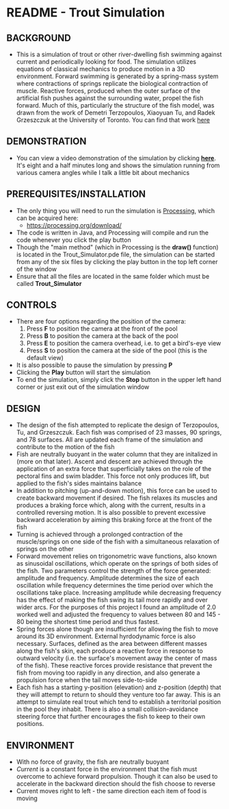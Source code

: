 # README - Trout Simulation 

## BACKGROUND
* This is a simulation of trout or other river-dwelling fish swimming against current and periodically looking for food. The 
  simulation utilizes equations of classical mechanics to produce motion in a 3D environment. Forward swimming is generated by a 
  spring-mass system where contractions of springs replicate the biological contraction of muscle. Reactive forces, produced 
  when the outer surface of the artificial fish pushes against the surrounding water, propel the fish forward. Much of this, 
  particularly the structure of the fish model, was drawn from the work of Demetri Terzopoulos, Xiaoyuan Tu, and Radek 
  Grzeszczuk at the University of Toronto. You can find that work [here](http://web.cs.ucla.edu/~dt/papers/alifej94/alifej94.pdf)
## DEMONSTRATION
* You can view a video demonstration of the simulation by clicking **[here](https://youtu.be/o1kP8HgYBm0)**. It's eight and a 
  half minutes long and shows the simulation running from various camera angles while I talk a little bit about mechanics
## PREREQUISITES/INSTALLATION
* The only thing you will need to run the simulation is [Processing](https://processing.org/), which can be acquired here: 
  *  https://processing.org/download/
* The code is written in Java, and Processing will compile and run the code whenever you click the play button
* Though the "main method" (which in Processing is the **draw()** function) is located in the Trout_Simulator.pde file, the 
  simulation can be started from any of the six files by clicking the play button in the top left corner of the window  
* Ensure that all the files are located in the same folder which must be called **Trout_Simulator**
## CONTROLS
* There are four options regarding the position of the camera:
  1) Press **F** to position the camera at the front of the pool
  2) Press **B** to position the camera at the back of the pool
  3) Press **E** to position the camera overhead, i.e. to get a bird's-eye view
  4) Press **S** to position the camera at the side of the pool (this is the default view)
* It is also possible to pause the simulation by pressing **P**
* Clicking the **Play** button will start the simulation
* To end the simulation, simply click the **Stop** button in the upper left hand corner or just exit out of the simulation 
  window 
## DESIGN
* The design of the fish attempted to replicate the design of Terzopoulos, Tu, and Grzeszczuk. Each fish was comprised of 23 
  masses, 90 springs, and 78 surfaces. All are updated each frame of the simulation and contribute to the motion of the fish
* Fish are neutrally buoyant in the water column that they are initalized in (more on that later). Ascent and descent are 
  achieved through the application of an extra force that superficially takes on the role of the pectoral fins and swim bladder. 
  This force not only produces lift, but applied to the fish's sides maintains balance
* In addition to pitching (up-and-down motion), this force can be used to create backward movement if desired. The fish relaxes 
  its muscles and produces a braking force which, along with the current, results in a controlled reversing motion. It is also 
  possible to prevent excessive backward acceleration by aiming this braking force at the front of the fish  
* Turning is achieved through a prolonged contraction of the muscle/springs on one side of the fish with a simultaneous 
  relaxation of springs on the other 
* Forward movement relies on trigonometric wave functions, also known as sinusoidal oscillations, which operate on the springs 
  of both sides of the fish. Two parameters control the strength of the force generated: amplitude and frequency. Amplitude 
  determines the size of each oscillation while frequency determines the time period over which the oscillations take place.
  Increasing amplitude while decreasing frequency has the effect of making the fish swing its tail more rapidly and over wider 
  arcs. For the purposes of this project I found an amplitude of 2.0 worked well and adjusted the frequency to values between 
  80 and 145 - 80 being the shortest time period and thus fastest.  
* Spring forces alone though are insufficient for allowing the fish to move around its 3D environment. External hyrdodynamic 
  force is also necessary. Surfaces, defined as the area between different masses along the fish's skin, each produce a reactive 
  force in response to outward velocity (i.e. the surface's movement away the center of mass of the fish). These reactive forces 
  provide resistance that prevent the fish from moving too rapidly in any direction, and also generate a propulsion force when 
  the tail moves side-to-side
* Each fish has a starting y-position (elevation) and z-position (depth) that they will attempt to return to should they venture 
  too far away. This is an attempt to simulate real trout which tend to establish a territorial position in the pool they 
  inhabit. There is also a small collision-avoidance steering force that further encourages the fish to keep to their own 
  positions.
## ENVIRONMENT
* With no force of gravity, the fish are neutrally buoyant
* *Current* is a constant force in the environment that the fish must overcome to achieve forward propulsion. Though it can also 
  be used to accelerate in the backward direction should the fish choose to reverse
* Current moves right to left - the same direction each item of food is moving
